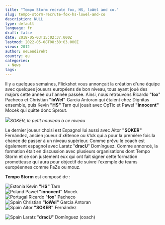 ```yaml
---
title: "Tempo Storm recrute fox, HS, loWel and co."
slug: tempo-storm-recrute-fox-hs-lowel-and-co
description: NULL
type: default
language: fr
draft: false
date: 2018-05-03T15:02:37.000Z
lastmod: 2022-05-08T08:38:03.000Z
views: 2012
author: neLendirekt
country: eu
categories:
 - News
tags:
---
```

Il y a quelques semaines, Flickshot vous annonçait la création d'une équipe avec quelques joueurs européens de bon niveau, tous ayant joué des majors cette année ou l'année passée. Ainsi, nous retrouvons Ricardo "**fox**" Pacheco et Christian **"loWel"** Garcia Antoran qui étaient chez Dignitas ensemble, puis Kevin **"HS"** Tarn qui jouait avec OpTic et Paweł **"innocent"** Mocek qui quitte donc Sprout.

![](https://flickshot-ue.s3.eu-west-2.amazonaws.com/flickshot/picture/5a1f6ba9c3131/pic.jpg)_SOKER, le petit nouveau à ce niveau_

Le dernier joueur choisi est Espagnol lui aussi avec Aitor **"SOKER"** Fernández, ancien joueur d'x6tence ou k1ck qui a pour la première fois la chance de passer à un niveau supérieur. Comme prévu le coach est également espagnol avec Laratz "**dracU**" Domínguez. Comme annoncé, la formation était en discussion avec plusieurs organisations dont Tempo Storm et ce son justement eux qui ont fait signer cette formation prometteuse qui aura pour objectif de suivre l'exemple de teams européennes comme FaZe ou mouz.

**Tempo Storm** est composé de :

![Estonia](/images/countries/ee.svg)⁠ Kevin **"HS"** Tarn  
![Poland](/images/countries/pl.svg)⁠ Paweł **"innocent"** Mocek  
![Portugal](/images/countries/pt.svg)⁠ Ricardo "**fox**" Pacheco  
![Spain](/images/countries/es.svg)⁠ Christian **"loWel"** Garcia Antoran  
![Spain](/images/countries/es.svg)⁠ Aitor **"SOKER"** Fernández

![Spain](/images/countries/es.svg)⁠ Laratz "**dracU**" Domínguez (coach)
